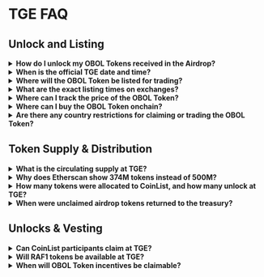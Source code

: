 # TGE FAQ

## Unlock and Listing

<details>

<summary><strong>How do I unlock my OBOL Tokens received in the Airdrop?</strong></summary>

Starting May 7th at 11:00 AM UTC, visit [**claim.obol.org**](https://claim.obol.org), click **“Unlock”**, and follow the steps.

</details>

<details>

<summary><strong>When is the official TGE date and time?</strong></summary>

The OBOL Token will be listed on exchanges for deposit, trading and withdrawals on May 7th, 2025 at 11:00 AM UTC

</details>

<details>

<summary><strong>Where will the OBOL Token be listed for trading?</strong></summary>

* **Binance**, **Bybit**, **Bitget**, **Gate.io**, **MEXC**, and others.

- Check [CoinGecko](https://coingecko.com) or [CoinMarketCap](https://coinmarketcap.com/currencies/obol/) for the most up-to-date list.

</details>

<details>

<summary><strong>What are the exact listing times on exchanges?</strong></summary>

* **Binance Alpha** – _May 7 at 10:00 AM UTC_

- **Binance Futures** – _May 7 at 10:30 AM UTC_

* **Bybit, Gate.io, Bitget, MEXC** – _May 7 at 11:00 AM UTC_

</details>

<details>

<summary><strong>Where can I track the price of the OBOL Token?</strong></summary>

[CoinGecko](https://coingecko.com) and [CoinMarketCap](https://coinmarketcap.com/currencies/obol/)

</details>

<details>

<summary><strong>Where can I buy the OBOL Token onchain?</strong></summary>

* A **Uniswap v3 pool** will be seeded with initial liquidity.

- The contract address is [here](https://etherscan.io/address/0x57F52C9faa6D40c5163D76b8D7dD81ddB7c95434).

* Anyone can start a pool. Check live prices via **CoinGecko**, or **CoinMarketCap**.

</details>

<details>

<summary><strong>Are there any country restrictions for claiming or trading the OBOL Token?</strong></summary>

* Yes. Each venue has its own restrictions.

- Unlocking OBOL Tokens received through the Airdrop is subject to the same geo restrictions as claiming.

</details>

## **Token Supply & Distribution**

<details>

<summary><strong>What is the circulating supply at TGE?</strong></summary>

Approximately 1&#x39;**%**. Full breakdown is on [CoinMarketCap](https://coinmarketcap.com/currencies/obol/).

</details>

<details>

<summary><strong>Why does Etherscan show 374M tokens instead of 500M?</strong></summary>

For legal and tax reasons, not all tokens are minted yet.

</details>

<details>

<summary><strong>How many tokens were allocated to CoinList, and how many unlock at TGE?</strong></summary>

Details available on the [**Coinlist Sale Page**](https://coinlist.co/obol).

</details>

<details>

<summary><strong>When were unclaimed airdrop tokens returned to the treasury?</strong></summary>

As approved by [**OIP-2**](https://community.obol.org/t/oip-2-unlock-obol-token/317), they were [returned](https://etherscan.io/tx/0x738b4c252bb4613b9945e3b6426ec4ee510c6cdb86027fe20d533c4799a3a331) on **May 2, 2025**.

</details>

## **Unlocks & Vesting**

<details>

<summary><strong>Can CoinList participants claim at TGE?</strong></summary>

Yes, a portion of their tokens will unlock on May 7th at 11AM UTC per the [**Coinlist terms**](https://coinlist.co/obol).

</details>

<details>

<summary><strong>Will RAF1 tokens be available at TGE?</strong></summary>

RAF1 tokens will be distributed **shortly after TGE**.

</details>

<details>

<summary><strong>When will OBOL Token incentives be claimable?</strong></summary>

Starting May 12, 2025, incentives will be distributed weekly

</details>


